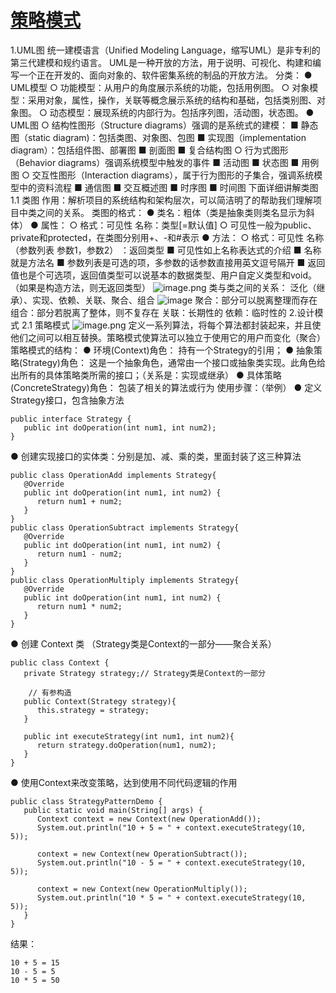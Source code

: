 # [策略模式](https://github.com/HealUP/MyBlog/issues/39)

1.UML图
统一建模语言（Unified Modeling Language，缩写UML）是非专利的第三代建模和规约语言。
UML是一种开放的方法，用于说明、可视化、构建和编写一个正在开发的、面向对象的、软件密集系统的制品的开放方法。
分类：
● UML模型
  ○ 功能模型：从用户的角度展示系统的功能，包括用例图。
  ○ 对象模型：采用对象，属性，操作，关联等概念展示系统的结构和基础，包括类别图、对象图。
  ○ 动态模型：展现系统的内部行为。包括序列图，活动图，状态图。
● UML图
  ○ 结构性图形（Structure diagrams）强调的是系统式的建模：
    ■ 静态图（static diagram)：包括类图、对象图、包图
    ■ 实现图（implementation diagram）：包括组件图、部署图
    ■ 剖面图
    ■ 复合结构图
  ○ 行为式图形（Behavior diagrams）强调系统模型中触发的事件
    ■ 活动图
    ■ 状态图
    ■ 用例图
  ○ 交互性图形（Interaction diagrams），属于行为图形的子集合，强调系统模型中的资料流程
    ■ 通信图
    ■ 交互概述图
    ■ 时序图
    ■ 时间图
 下面详细讲解类图
1.1 类图
作用：解析项目的系统结构和架构层次，可以简洁明了的帮助我们理解项目中类之间的关系。
类图的格式：
● 类名：粗体（类是抽象类则类名显示为斜体）
● 属性：
  ○ 格式：可见性 名称：类型[=默认值]
  ○ 可见性一般为public、private和protected，在类图分别用+、-和#表示
● 方法：
  ○ 格式：可见性 名称（参数列表 参数1，参数2） ：返回类型
    ■ 可见性如上名称表达式的介绍
    ■ 名称就是方法名
    ■ 参数列表是可选的项，多参数的话参数直接用英文逗号隔开
    ■ 返回值也是个可选项，返回值类型可以说基本的数据类型、用户自定义类型和void。（如果是构造方法，则无返回类型）
![image.png](https://s2.loli.net/2023/07/06/I5lK6upCMzUgXBj.png)
类与类之间的关系：
泛化（继承）、实现、依赖、关联、聚合、组合
![image](https://github.com/HealUP/MyBlog/assets/72082506/19d2dd4e-be9a-4fdb-9c93-cc2fbf908369)
聚合：部分可以脱离整理而存在
组合：部分若脱离了整体，则不复存在
关联：长期性的
依赖：临时性的
2.设计模式
2.1 策略模式
![image.png](https://s2.loli.net/2023/07/06/celMypUdXnuF1zv.png)
定义一系列算法，将每个算法都封装起来，并且使他们之间可以相互替换。策略模式使算法可以独立于使用它的用户而变化（聚合）
策略模式的结构：
● 环境(Context)角色： 持有一个Strategy的引用；
● 抽象策略(Strategy)角色： 这是一个抽象角色，通常由一个接口或抽象类实现。此角色给出所有的具体策略类所需的接口；（关系是：实现或继承）
● 具体策略(ConcreteStrategy)角色： 包装了相关的算法或行为
使用步骤：（举例）
● 定义Strategy接口，包含抽象方法 
```
public interface Strategy {
   public int doOperation(int num1, int num2);
}
```
● 创建实现接口的实体类：分别是加、减、乘的类，里面封装了这三种算法
```
public class OperationAdd implements Strategy{
   @Override
   public int doOperation(int num1, int num2) {
      return num1 + num2;
   }
}
public class OperationSubtract implements Strategy{
   @Override
   public int doOperation(int num1, int num2) {
      return num1 - num2;
   }
}
public class OperationMultiply implements Strategy{
   @Override
   public int doOperation(int num1, int num2) {
      return num1 * num2;
   }
}
```
● 创建 Context 类  （Strategy类是Context的一部分——聚合关系）
```
public class Context {
   private Strategy strategy;// Strategy类是Context的一部分

    // 有参构造
   public Context(Strategy strategy){
      this.strategy = strategy;
   }
 
   public int executeStrategy(int num1, int num2){
      return strategy.doOperation(num1, num2);
   }
}
```
● 使用Context来改变策略，达到使用不同代码逻辑的作用
```
public class StrategyPatternDemo {
   public static void main(String[] args) {
      Context context = new Context(new OperationAdd());    
      System.out.println("10 + 5 = " + context.executeStrategy(10, 5));
 
      context = new Context(new OperationSubtract());      
      System.out.println("10 - 5 = " + context.executeStrategy(10, 5));
 
      context = new Context(new OperationMultiply());    
      System.out.println("10 * 5 = " + context.executeStrategy(10, 5));
   }
}
```
结果：
```
10 + 5 = 15
10 - 5 = 5
10 * 5 = 50

```
